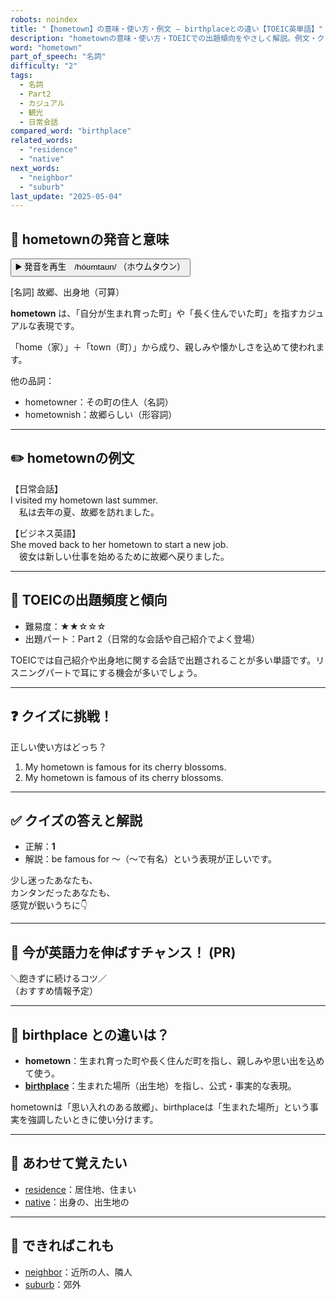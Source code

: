 ```yaml
---
robots: noindex
title: "【hometown】の意味・使い方・例文 ― birthplaceとの違い【TOEIC英単語】"
description: "hometownの意味・使い方・TOEICでの出題傾向をやさしく解説。例文・クイズ付きでbirthplaceとの違いもわかりやすく学べます。"
word: "hometown"
part_of_speech: "名詞"
difficulty: "2"
tags:
  - 名詞
  - Part2
  - カジュアル
  - 観光
  - 日常会話
compared_word: "birthplace"
related_words:
  - "residence"
  - "native"
next_words:
  - "neighbor"
  - "suburb"
last_update: "2025-05-04"
---
```


## 🔰 hometownの発音と意味

<button class="play-audio" onclick="playTTS('hometown')">
  <span class="play-audio-main">
    ▶️ 発音を再生　/hóʊmtaʊn/
  </span>
  <span class="play-audio-sub">
    （ホウムタウン）
  </span>
</button>

[名詞] 故郷、出身地（可算）

**hometown** は、「自分が生まれ育った町」や「長く住んでいた町」を指すカジュアルな表現です。

「home（家）」＋「town（町）」から成り、親しみや懐かしさを込めて使われます。

他の品詞：  
- hometowner：その町の住人（名詞）
- hometownish：故郷らしい（形容詞）

---

## ✏️ hometownの例文

【日常会話】  
I visited my hometown last summer.  
　私は去年の夏、故郷を訪れました。

【ビジネス英語】  
She moved back to her hometown to start a new job.  
　彼女は新しい仕事を始めるために故郷へ戻りました。

---

## 🎯 TOEICの出題頻度と傾向

- 難易度：★★☆☆☆
- 出題パート：Part 2（日常的な会話や自己紹介でよく登場）

TOEICでは自己紹介や出身地に関する会話で出題されることが多い単語です。リスニングパートで耳にする機会が多いでしょう。

---

## ❓ クイズに挑戦！

正しい使い方はどっち？

1. My hometown is famous for its cherry blossoms.  
2. My hometown is famous of its cherry blossoms.

---

## ✅ クイズの答えと解説

- 正解：**1**
- 解説：be famous for ～（～で有名）という表現が正しいです。

少し迷ったあなたも、  
カンタンだったあなたも、  
感覚が鋭いうちに👇️

---

## 🚀 今が英語力を伸ばすチャンス！ (PR)

<div class="info-center">
＼飽きずに続けるコツ／<br>  
（おすすめ情報予定）
</div>

---

## 🤔  birthplace との違いは？

- **hometown**：生まれ育った町や長く住んだ町を指し、親しみや思い出を込めて使う。
- **[birthplace](/word/birthplace)**：生まれた場所（出生地）を指し、公式・事実的な表現。

hometownは「思い入れのある故郷」、birthplaceは「生まれた場所」という事実を強調したいときに使い分けます。

---

## 🧩 あわせて覚えたい

- [residence](/word/residence)：居住地、住まい
- [native](/word/native)：出身の、出生地の

---

## 📖 できればこれも

- [neighbor](/word/neighbor)：近所の人、隣人
- [suburb](/word/suburb)：郊外

<!-- cvid: aid06_bid27 -->
